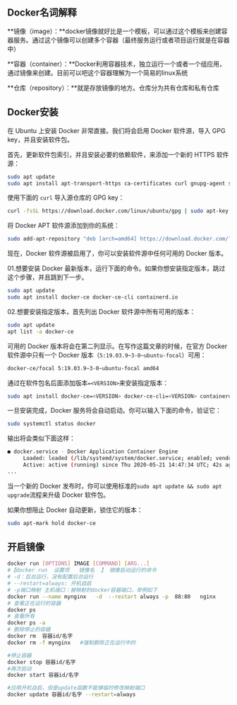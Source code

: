 ## Docker名词解释

**镜像（image）：**docker镜像就好比是一个模板，可以通过这个模板来创建容器服务。通过这个镜像可以创建多个容器（最终服务运行或者项目运行就是在容器中）

**容器（container）：**Docker利用容器技术，独立运行一个或者一个组应用，通过镜像来创建。目前可以吧这个容器理解为一个简易的linux系统

**仓库（repository）：**就是存放镜像的地方。仓库分为共有仓库和私有仓库

## Docker安装

在 Ubuntu 上安装 Docker 非常直接。我们将会启用 Docker 软件源，导入 GPG key，并且安装软件包。

首先，更新软件包索引，并且安装必要的依赖软件，来添加一个新的 HTTPS 软件源：

```bash
sudo apt update
sudo apt install apt-transport-https ca-certificates curl gnupg-agent software-properties-common
```

使用下面的 `curl` 导入源仓库的 GPG key：

```bash
curl -fsSL https://download.docker.com/linux/ubuntu/gpg | sudo apt-key add -
```

将 Docker APT 软件源添加到你的系统：

```bash
sudo add-apt-repository "deb [arch=amd64] https://download.docker.com/linux/ubuntu $(lsb_release -cs) stable"
```

现在，Docker 软件源被启用了，你可以安装软件源中任何可用的 Docker 版本。

01.想要安装 Docker 最新版本，运行下面的命令。如果你想安装指定版本，跳过这个步骤，并且跳到下一步。

```bash
sudo apt update
sudo apt install docker-ce docker-ce-cli containerd.io
```

02.想要安装指定版本，首先列出 Docker 软件源中所有可用的版本：

```bash
sudo apt update
apt list -a docker-ce
```

可用的 Docker 版本将会在第二列显示。在写作这篇文章的时候，在官方 Docker 软件源中只有一个 Docker 版本（`5:19.03.9~3-0~ubuntu-focal`）可用：

```bash
docker-ce/focal 5:19.03.9~3-0~ubuntu-focal amd64
```

通过在软件包名后面添加版本`=<VERSION>`来安装指定版本：

```bash
sudo apt install docker-ce=<VERSION> docker-ce-cli=<VERSION> containerd.io
```

一旦安装完成，Docker 服务将会自动启动。你可以输入下面的命令，验证它：

```bash
sudo systemctl status docker
```

输出将会类似下面这样：

```bash
● docker.service - Docker Application Container Engine
     Loaded: loaded (/lib/systemd/system/docker.service; enabled; vendor preset: enabled)
     Active: active (running) since Thu 2020-05-21 14:47:34 UTC; 42s ago
...
```

当一个新的 Docker 发布时，你可以使用标准的`sudo apt update && sudo apt upgrade`流程来升级 Docker 软件包。

如果你想阻止 Docker 自动更新，锁住它的版本：

```bash
sudo apt-mark hold docker-ce
```

## 开启镜像

```bash
docker run [OPTIONS] IMAGE [COMMAND] [ARG...]
#【docker run  设置项   镜像名  】 镜像启动运行的命令
# -d：后台运行，没有配置后台运行
# --restart=always: 开机自启
# -p端口映射 主机端口：被映射的docker容器端口，举例如下
docker run --name mynginx   -d  --restart always -p  88:80   nginx
# 查看正在运行的容器
docker ps
# 查看所有
docker ps -a
# 删除停止的容器
docker rm  容器id/名字
docker rm -f mynginx   #强制删除正在运行中的

#停止容器
docker stop 容器id/名字
#再次启动
docker start 容器id/名字

#应用开机自启，但是update函数不能够临时修改映射端口
docker update 容器id/名字 --restart=always
```

